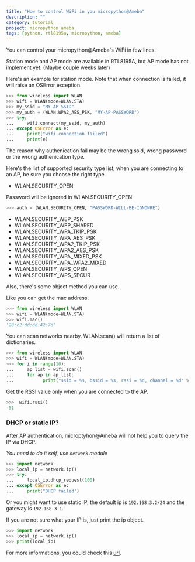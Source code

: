 ```yaml
---
title: "How to control WiFi in you micropython@Ameba"
description: ""
category: tutorial
project: micropython_ameba
tags: [python, rtl8195a, micropython, ameba]
---
```


You can control your micropython@Ameba's WiFi in few lines.

<!--more-->

Station mode and AP mode are available in RTL8195A, but AP mode has not implement yet. (Maybe couple weeks later)

Here's an example for station mode. Note that when connection is failed, it will raise an OSError exception.

``` python
>>> from wireless import WLAN
>>> wifi = WLAN(mode=WLAN.STA)
>>> my_ssid = "MY-AP-SSID"
>>> my_auth = (WLAN.WPA2_AES_PSK, "MY-AP-PASSWORD")
>>> try:
...     wifi.connect(my_ssid, my_auth)
... except OSError as e:
...     print("wifi connection failed")
...     print(e)
```

The reason why authenication fail may be the wrong ssid, wrong password or the wrong authenication type.

Here's the list of supported security type list, when you are connecting to an AP, be sure you choose the right type.

* WLAN.SECURITY_OPEN

Password will be ignored in WLAN.SECURITY_OPEN

``` python
>>> auth = (WLAN.SECURITY_OPEN, "PASSWORD-WILL-BE-IGNONRE")
```

* WLAN.SECURITY_WEP_PSK
* WLAN.SECURITY_WEP_SHARED
* WLAN.SECURITY_WPA_TKIP_PSK
* WLAN.SECURITY_WPA_AES_PSK
* WLAN.SECURITY_WPA2_TKIP_PSK
* WLAN.SECURITY_WPA2_AES_PSK
* WLAN.SECURITY_WPA_MIXED_PSK
* WLAN.SECURITY_WPA_WPA2_MIXED
* WLAN.SECURITY_WPS_OPEN
* WLAN.SECURITY_WPS_SECUR

Also, there's some object method you can use.

Like you can get the mac address.

``` python
>>> from wireless import WLAN
>>> wifi = WLAN(mode=WLAN.STA)
>>> wifi.mac()
'28:c2:dd:dd:42:7d'
```

You can scan networks nearby. WLAN.scan() will return a list of dictionaries.

``` python
>>> from wireless import WLAN
>>> wifi = WLAN(mode=WLAN.STA)
>>> for i in range(10):
...     ap_list = wifi.scan()
...     for ap in ap_list:
...           print("ssid = %s, bssid = %s, rssi = %d, channel = %d" % (ap.ssid, ap.bssid, ap.rssi, ap.channel))
```

Get the RSSI value only when you are connected to the AP.

``` python
>>>  wifi.rssi()
-51
```

### DHCP or static IP? ###

After AP authentication, microptyhon@Ameba will not help you to query the IP via DHCP.

_You need to do it self, use `network` module_

``` python
>>> import network 
>>> local_ip = network.ip()
>>> try:
...     local_ip.dhcp_request(100)
... except OSError as e:
...     print("DHCP failed")
```

Or you might want to use static IP, the default ip is `192.168.3.2/24` and the gateway is `192.168.3.1`.

If you are not sure what your IP is, just print the ip object.

``` python
>>> import network 
>>> local_ip = network.ip()
>>> print(local_ip)
```

For more informations, you could check this [url](http://cwyark.github.io/mpiot/rtl8195a/modules/wireless_wlan.html).
